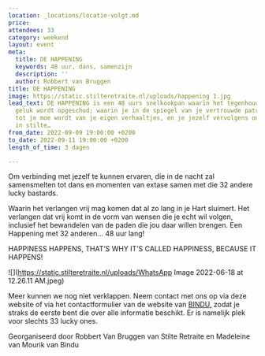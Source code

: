 ```yaml
---
location: _locations/locatie-volgt.md
price: 
attendees: 33
category: weekend
layout: event
meta:
  title: DE HAPPENING
  keywords: 48 uur, dans, samenzijn
  description: ''
  author: Robbert van Bruggen
title: DE HAPPENING
image: https://static.stilteretraite.nl/uploads/happening 1.jpg
lead_text: DE HAPPENING is een 48 uurs snelkookpan waarin het tegenhouden van jouw
  geluk wordt opgeschud; waarin je in de spiegel van je vertrouwde patronen kijkt,
  tot je moe wordt van je eigen verhaaltjes, en je jezelf vervolgens onderdompelt
  in stilte…
from_date: 2022-09-09 19:00:00 +0200
to_date: 2022-09-11 19:00:00 +0200
length_of_time: 3 dagen

---
```

Om verbinding met jezelf te kunnen ervaren, die in de nacht zal samensmelten tot dans en momenten van extase samen met die 32 andere lucky bastards.

Waarin het verlangen vrij mag komen dat al zo lang in je Hart sluimert. Het verlangen dat vrij komt in de vorm van wensen die je echt wil volgen, inclusief het bewandelen van de paden die jou daar willen brengen. Een Happening met 32 anderen… 48 uur lang!

HAPPINESS HAPPENS, THAT’S WHY IT’S CALLED HAPPINESS, BECAUSE IT HAPPENS!  
  
![](https://static.stilteretraite.nl/uploads/WhatsApp Image 2022-06-18 at 12.26.11 AM.jpeg)

Meer kunnen we nog niet verklappen. Neem contact met ons op via deze website of via het contactformulier van de website van [BINDU](https://bindu.nl/contact/ "contact bindu")[,](https://bindu.nl/contact/, "https://bindu.nl/contact/,") zodat je straks de eerste bent die over alle informatie beschikt. Er is namelijk plek voor slechts 33 lucky ones.

Georganiseerd door Robbert Van Bruggen van Stilte Retraite en Madeleine van Mourik van Bindu